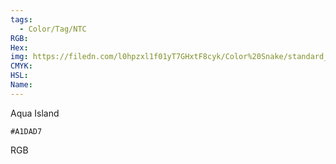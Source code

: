 ```yaml
---
tags:
  - Color/Tag/NTC
RGB:
Hex:
img: https://filedn.com/l0hpzxl1f01yT7GHxtF8cyk/Color%20Snake/standard_csv_to_svg/A1DAD7.svg
CMYK:
HSL:
Name:
---
```

Aqua Island
```palette
#A1DAD7
```
RGB
